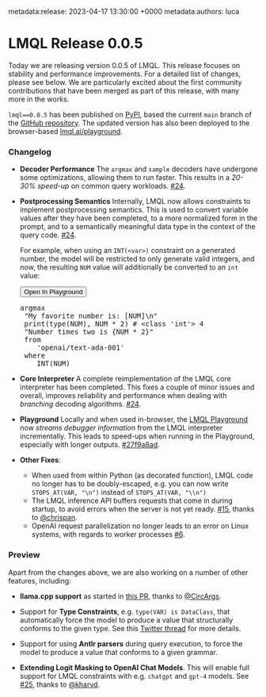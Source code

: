 metadata:release: 2023-04-17 13:30:00 +0000
metadata:authors: luca

# LMQL Release 0.0.5

Today we are releasing version 0.0.5 of LMQL. This release focuses on stability and performance improvements. For a detailed list of changes, please see below. We are particularly excited about the first community contributions that have been merged as part of this release, with many more in the works.

`lmql==0.0.5` has been published on [PyPI](https://pypi.org/project/lmql/), based the current `main` branch of the [GitHub repository](https://github.com/eth-sri/lmql). The updated version has also been deployed to the browser-based [lmql.ai/playground](http://lmql.ai/playground).

### Changelog

* **Decoder Performance** The `argmax` and `sample` decoders have undergone some optimizations, allowing them to run faster. This results in a *20-30% speed-up* on common query workloads. [#24](https://github.com/eth-sri/lmql/pull/24).

* **Postprocessing Semantics** Internally, LMQL now allows constraints to implement postprocessing semantics. This is used to convert variable values after they have been completed, to a more normalized form in the prompt, and to a semantically meaningful data type in the context of the query code. [#24](https://github.com/eth-sri/lmql/pull/24). 

   For example, when using an `INT(<var>)` constraint on a generated number, the model will be restricted to only generate valid integers, and now, the resulting `NUM` value will additionally be converted to an `int` value:

   <div class="highlight lmql"><button href="" onclick="openPlaygroundSnippet(this, 'doc-snippets/releases-release-0-0-5-md-postprocessing-int-value')">Open In Playground</button><pre><span></span><span class="kp">argmax</span>
   <span class="s2">"My favorite number is: [NUM]</span><span class="se">\n</span><span class="s2">"</span>
   <span class="nb">print</span><span class="p">(</span><span class="nb">type</span><span class="p">(</span><span class="n">NUM</span><span class="p">),</span> <span class="n">NUM</span> <span class="o">*</span> <span class="mi">2</span><span class="p">)</span> <span class="c1"># &lt;class 'int'&gt; 4</span>
   <span class="s2">"Number times two is {NUM * 2}"</span>
   <span class="kn">from</span>
      <span class="s1">'openai/text-ada-001'</span>
   <span class="kp">where</span>
      <span class="n">INT</span><span class="p">(</span><span class="n">NUM</span><span class="p">)</span> </pre></div>

* **Core Interpreter** A complete reimplementation of the LMQL core interpreter has been completed. This fixes a couple of minor issues and overall, improves reliability and performance when dealing with *branching* decoding algorithms. [#24](https://github.com/eth-sri/lmql/pull/24).


* **Playground** Locally and when used in-browser, the [LMQL Playground](http://lmql.ai/playground) now *streams debugger information* from the LMQL interpreter incrementally. This leads to speed-ups when running in the Playground, especially with longer outputs. [#27f9a8ad](https://github.com/eth-sri/lmql/commit/27f9a8adb819f732608ef61c9aca9dca579dc536).


* **Other Fixes**:
    - When used from within Python (as decorated function), LMQL code no longer has to be doubly-escaped, e.g. you can now write `STOPS_AT(VAR, "\n")` instead of `STOPS_AT(VAR, "\\n")`
    - The LMQL inference API buffers requests that come in during startup, to avoid errors when the server is not yet ready. [#15](https://github.com/eth-sri/lmql/pull/15), thanks to [@chrispan](https://github.com/chrispan).
    - OpenAI request parallelization no longer leads to an error on Linux systems, with regards to worker processes [#6](https://github.com/eth-sri/lmql/issues/6).

### Preview

Apart from the changes above, we are also working on a number of other features, including:

* **llama.cpp support** as started in [this PR](https://github.com/eth-sri/lmql/pull/18), thanks to [@CircArgs](https://github.com/CircArgs).
* Support for **Type Constraints**, e.g.  `type(VAR) is DataClass`, that automatically force the model to produce a value that structurally conforms to the given type. See this [Twitter thread](https://twitter.com/lbeurerkellner/status/1646187597901733889) for more details.
* Support for using **Antlr parsers** during query execution, to force the model to produce a value that conforms to a given grammar. 

* **Extending Logit Masking to OpenAI Chat Models**. This will enable full support for LMQL constraints with e.g. `chatgpt` and `gpt-4` models. See [#25](https://github.com/eth-sri/lmql/pull/25), thanks to [@kharvd](https://github.com/kharvd).